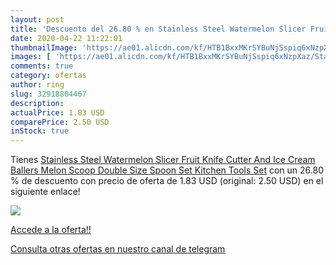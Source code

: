 ```yaml
---
layout: post
title: 'Descuento del 26.80 % en Stainless Steel Watermelon Slicer Fruit '
date: 2020-04-22 11:22:01
thumbnailImage: 'https://ae01.alicdn.com/kf/HTB1BxxMKrSYBuNjSspiq6xNzpXaz/Stainless-Steel-Watermelon-Slicer-Fruit-Knife-Cutter-And-Ice-Cream-Ballers-Melon-Scoop-Double-Size-Spoon.jpg_350x350._SL200_.jpg'
images: [ 'https://ae01.alicdn.com/kf/HTB1BxxMKrSYBuNjSspiq6xNzpXaz/Stainless-Steel-Watermelon-Slicer-Fruit-Knife-Cutter-And-Ice-Cream-Ballers-Melon-Scoop-Double-Size-Spoon.jpg_350x350._SL200_.jpg' ]
comments: true
category: ofertas
author: ring
slug: 32918804467
description:
actualPrice: 1.83 USD
comparePrice: 2.50 USD
inStock: true
---
```


Tienes [Stainless Steel Watermelon Slicer Fruit Knife Cutter And Ice Cream Ballers Melon Scoop Double Size Spoon Set Kitchen Tools Set](https://www.amazon.com/dp/32918804467/?tag=redken08-20) con un 26.80 % de descuento con precio de oferta de 1.83 USD (original: 2.50 USD) en el siguiente enlace!

[![](https://ae01.alicdn.com/kf/HTB1BxxMKrSYBuNjSspiq6xNzpXaz/Stainless-Steel-Watermelon-Slicer-Fruit-Knife-Cutter-And-Ice-Cream-Ballers-Melon-Scoop-Double-Size-Spoon.jpg_350x350._SL200_.jpg)](https://www.amazon.com/dp/32918804467/?tag=redken08-20)

[Accede a la oferta!!](https://www.amazon.com/dp/32918804467/?tag=redken08-20)

[Consulta otras ofertas en nuestro canal de telegram](https://t.me/s/ofertas25)
